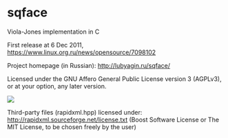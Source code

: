 # sqface
Viola-Jones implementation in C

First release at 6 Dec 2011, https://www.linux.org.ru/news/opensource/7098102

Project homepage (in Russian): http://lubyagin.ru/sqface/

Licensed under the GNU Affero General Public License version 3 (AGPLv3), or at your option, any later version.

![](http://lubyagin.ru/sqface/lena-out-GOOD-many-stddev.jpg)

Third-party files (rapidxml.hpp) licensed under: http://rapidxml.sourceforge.net/license.txt
(Boost Software License or The MIT License, to be chosen freely by the user)
